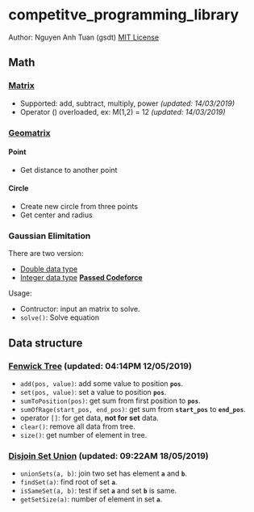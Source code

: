 # competitve_programming_library
Author: Nguyen Anh Tuan (gsdt)
[MIT License](https://github.com/gsdt/competitve_programming_library/blob/master/LICENSE)

## Math
### [Matrix](https://github.com/gsdt/competitve_programming_library/blob/master/math/Matrix.cpp)
- Supported: add, subtract, multiply, power  _(updated: 14/03/2019)_
- Operator () overloaded, ex: M(1,2) = 12  _(updated: 14/03/2019)_
### [Geomatrix](https://github.com/gsdt/competitve_programming_library/blob/master/math/Geometric.cpp)
#### Point
- Get distance to another point
#### Circle
- Create new circle from three points
- Get center and radius
### Gaussian Elimitation
There are two version:
 - [Double data type](https://github.com/gsdt/competitve_programming_library/blob/master/math/GaussianElimination.cpp)
 - [Integer data type](https://github.com/gsdt/competitve_programming_library/blob/master/math/GaussianElimination.Integer.cpp)
 [**Passed Codeforce**](https://codeforces.com/problemset/submission/1155/54401704)

Usage:
 - Contructor: input an matrix to solve.
 - `solve()`: Solve equation

## Data structure 
### [Fenwick Tree](https://github.com/gsdt/competitve_programming_library/blob/master/data_structure/fenwick_tree.cpp) (updated: 04:14PM 12/05/2019)
- `add(pos, value)`: add some value to position **`pos`**.
- `set(pos, value)`: set a value to position **`pos`**.
- `sumToPosition(pos)`: get sum from first position to **`pos`**.
- `sumOfRage(start_pos, end_pos)`: get sum from **`start_pos`** to **`end_pos`**.
- operator `[]`: for get data, **not for set** data.
- `clear()`: remove all data from tree.
- `size()`: get number of element in tree.
### [Disjoin Set Union](https://github.com/gsdt/competitve_programming_library/blob/master/data_structure/dsu.cpp) (updated: 09:22AM 18/05/2019)
- `unionSets(a, b)`: join two set has element **`a`** and **`b`**.
- `findSet(a)`: find root of set **`a`**.
- `isSameSet(a, b)`: test if set **`a`** and set **`b`** is same.
- `getSetSize(a)`: number of element in set **`a`**.

